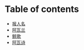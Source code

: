 # Table of contents

* [报人名](README.md)
* [阿瓦兰](a-wa-lan.md)
* [鲸歌](jing-ge.md)
* [阿瓦诗](a-wa-shi.md)
